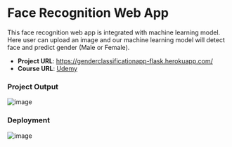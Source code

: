 # Face Recognition Web App

This face recognition web app is integrated with machine learning model. Here user can upload an image and our machine learning model will detect face and predict gender (Male or Female).

- **Project URL**:  <https://genderclassificationapp-flask.herokuapp.com/>
- **Course URL**: [Udemy](https://www.udemy.com/course/build-face-recognition-app-using-machine-learning-in-flask/?referralCode=E4241D27BEFE8D5E6C4D)

### Project Output
![image](https://user-images.githubusercontent.com/75901421/184639833-dea8343f-f0aa-4221-bf9d-29c2948634f1.png)

### Deployment
![image](https://user-images.githubusercontent.com/75901421/184639715-7b4ba26c-6fb8-4157-8819-233b06dedb77.png)
